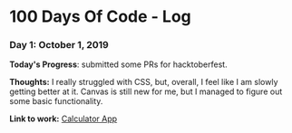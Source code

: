 # 100 Days Of Code - Log

### Day 1: October 1, 2019

**Today's Progress**: submitted some PRs for hacktoberfest.

**Thoughts:** I really struggled with CSS, but, overall, I feel like I am slowly getting better at it. Canvas is still new for me, but I managed to figure out some basic functionality.

**Link to work:** [Calculator App](http://www.example.com)
